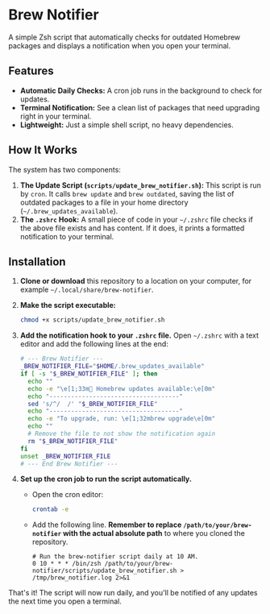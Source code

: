 # Brew Notifier

A simple Zsh script that automatically checks for outdated Homebrew packages and displays a notification when you open your terminal.

## Features

- **Automatic Daily Checks:** A cron job runs in the background to check for updates.
- **Terminal Notification:** See a clean list of packages that need upgrading right in your terminal.
- **Lightweight:** Just a simple shell script, no heavy dependencies.

## How It Works

The system has two components:

1.  **The Update Script (`scripts/update_brew_notifier.sh`):** This script is run by `cron`. It calls `brew update` and `brew outdated`, saving the list of outdated packages to a file in your home directory (`~/.brew_updates_available`).
2.  **The `.zshrc` Hook:** A small piece of code in your `~/.zshrc` file checks if the above file exists and has content. If it does, it prints a formatted notification to your terminal.

## Installation

1.  **Clone or download** this repository to a location on your computer, for example `~/.local/share/brew-notifier`.

2.  **Make the script executable:**
    ```bash
    chmod +x scripts/update_brew_notifier.sh
    ```

3.  **Add the notification hook to your `.zshrc` file.** Open `~/.zshrc` with a text editor and add the following lines at the end:

    ```zsh
    # --- Brew Notifier ---
    _BREW_NOTIFIER_FILE="$HOME/.brew_updates_available"
    if [ -s "$_BREW_NOTIFIER_FILE" ]; then
      echo ""
      echo -e "\e[1;33m🍻 Homebrew updates available:\e[0m"
      echo "------------------------------------"
      sed 's/^/  /' "$_BREW_NOTIFIER_FILE"
      echo "------------------------------------"
      echo -e "To upgrade, run: \e[1;32mbrew upgrade\e[0m"
      echo ""
      # Remove the file to not show the notification again
      rm "$_BREW_NOTIFIER_FILE"
    fi
    unset _BREW_NOTIFIER_FILE
    # --- End Brew Notifier ---
    ```

4.  **Set up the cron job to run the script automatically.**
    - Open the cron editor:
      ```bash
      crontab -e
      ```
    - Add the following line. **Remember to replace `/path/to/your/brew-notifier` with the actual absolute path** to where you cloned the repository.

      ```crontab
      # Run the brew-notifier script daily at 10 AM.
      0 10 * * * /bin/zsh /path/to/your/brew-notifier/scripts/update_brew_notifier.sh > /tmp/brew_notifier.log 2>&1
      ```

That's it! The script will now run daily, and you'll be notified of any updates the next time you open a terminal.
